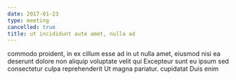 ```yaml
---
date: 2017-01-23
type: meeting
cancelled: true
title: ut incididunt aute amet, nulla ad
---
```

commodo proident, in ex cillum esse ad in ut nulla amet, eiusmod nisi ea deserunt dolore non aliquip voluptate velit qui Excepteur sunt eu ipsum sed consectetur culpa reprehenderit Ut magna pariatur. cupidatat Duis enim